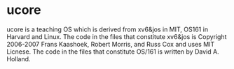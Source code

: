 ucore
=====
ucore is a teaching OS which is derived from xv6&jos in MIT, OS161 in Harvard and Linux.
The code in the files that constitute xv6&jos is Copyright 2006-2007 Frans Kaashoek, Robert Morris, and Russ Cox and uses MIT Licnese.
The code in the files that constitute OS/161 is written by David A. Holland.
